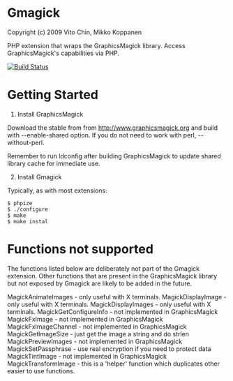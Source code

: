 Gmagick
=======
Copyright (c) 2009 Vito Chin, Mikko Koppanen

PHP extension that wraps the GraphicsMagick library. Access GraphicsMagick's capabilities via PHP.

[![Build Status](https://travis-ci.org/vitoc/gmagick.svg?branch=master)](https://travis-ci.org/vitoc/gmagick)

Getting Started
===============

1. Install GraphicsMagick

Download the stable from from http://www.graphicsmagick.org and build with --enable-shared option. If you do not need to work with perl, --without-perl.

Remember to run ldconfig after building GraphicsMagick to update shared library cache for immediate use.

2. Install Gmagick

Typically, as with most extensions:

    $ phpize
    $ ./configure
    $ make
    $ make instal

Functions not supported
=======================

The functions listed below are deliberately not part of the Gmagick extension. Other functions that are present in the GraphicsMagick library but not exposed by Gmagick are likely to be added in the future.

MagickAnimateImages - only useful with X terminals.
MagickDisplayImage - only useful with X terminals.
MagickDisplayImages - only useful with X terminals.
MagickGetConfigureInfo - not implemented in GraphicsMagick
MagickFxImage - not implemented in GraphicsMagick
MagickFxImageChannel - not implemented in GraphicsMagick
MagickGetImageSize - just get the image a string and do strlen
MagickPreviewImages - not implemented in GraphicsMagick
MagickSetPassphrase - use real encryption if you need to protect data
MagickTintImage - not implemented in GraphicsMagick
MagickTransformImage - this is a 'helper' function which duplicates other easier to use functions.
